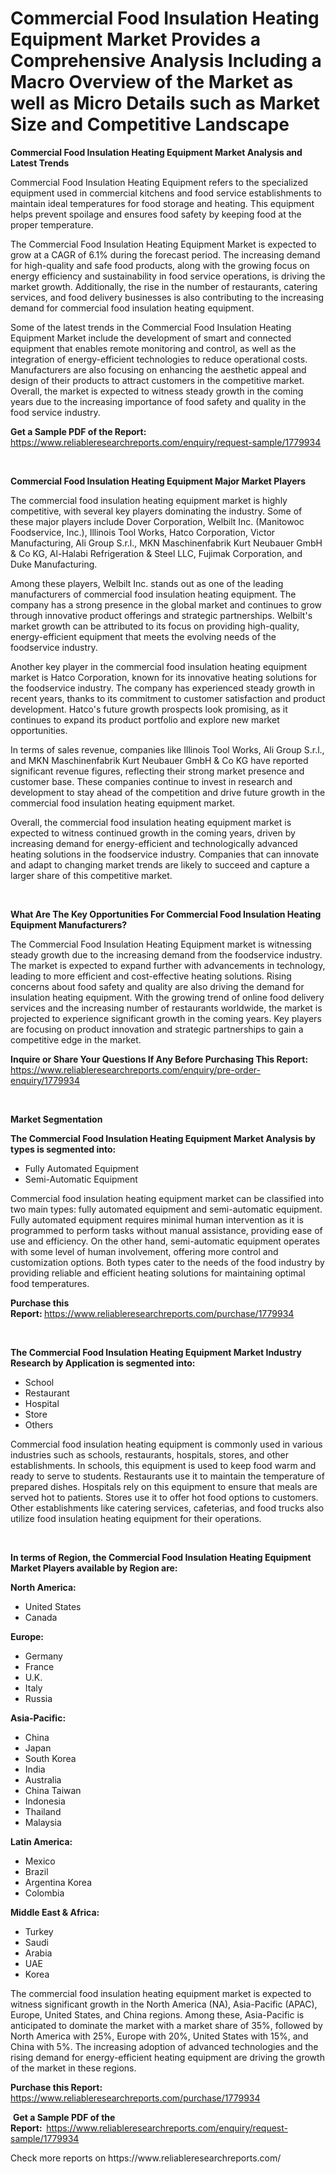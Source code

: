 <p><h1>Commercial Food Insulation Heating Equipment Market Provides a Comprehensive Analysis Including a Macro Overview of the Market as well as Micro Details such as Market Size and Competitive Landscape</h1></p><p><strong>Commercial Food Insulation Heating Equipment Market Analysis and Latest Trends</strong></p>
<p><p>Commercial Food Insulation Heating Equipment refers to the specialized equipment used in commercial kitchens and food service establishments to maintain ideal temperatures for food storage and heating. This equipment helps prevent spoilage and ensures food safety by keeping food at the proper temperature.</p><p>The Commercial Food Insulation Heating Equipment Market is expected to grow at a CAGR of 6.1% during the forecast period. The increasing demand for high-quality and safe food products, along with the growing focus on energy efficiency and sustainability in food service operations, is driving the market growth. Additionally, the rise in the number of restaurants, catering services, and food delivery businesses is also contributing to the increasing demand for commercial food insulation heating equipment.</p><p>Some of the latest trends in the Commercial Food Insulation Heating Equipment Market include the development of smart and connected equipment that enables remote monitoring and control, as well as the integration of energy-efficient technologies to reduce operational costs. Manufacturers are also focusing on enhancing the aesthetic appeal and design of their products to attract customers in the competitive market. Overall, the market is expected to witness steady growth in the coming years due to the increasing importance of food safety and quality in the food service industry.</p></p>
<p><strong>Get a Sample PDF of the Report:&nbsp;</strong> <a href="https://www.reliableresearchreports.com/enquiry/request-sample/1779934">https://www.reliableresearchreports.com/enquiry/request-sample/1779934</a></p>
<p>&nbsp;</p>
<p><strong>Commercial Food Insulation Heating Equipment Major Market Players</strong></p>
<p><p>The commercial food insulation heating equipment market is highly competitive, with several key players dominating the industry. Some of these major players include Dover Corporation, Welbilt Inc. (Manitowoc Foodservice, Inc.), Illinois Tool Works, Hatco Corporation, Victor Manufacturing, Ali Group S.r.l., MKN Maschinenfabrik Kurt Neubauer GmbH & Co KG, Al-Halabi Refrigeration & Steel LLC, Fujimak Corporation, and Duke Manufacturing.</p><p>Among these players, Welbilt Inc. stands out as one of the leading manufacturers of commercial food insulation heating equipment. The company has a strong presence in the global market and continues to grow through innovative product offerings and strategic partnerships. Welbilt's market growth can be attributed to its focus on providing high-quality, energy-efficient equipment that meets the evolving needs of the foodservice industry.</p><p>Another key player in the commercial food insulation heating equipment market is Hatco Corporation, known for its innovative heating solutions for the foodservice industry. The company has experienced steady growth in recent years, thanks to its commitment to customer satisfaction and product development. Hatco's future growth prospects look promising, as it continues to expand its product portfolio and explore new market opportunities.</p><p>In terms of sales revenue, companies like Illinois Tool Works, Ali Group S.r.l., and MKN Maschinenfabrik Kurt Neubauer GmbH & Co KG have reported significant revenue figures, reflecting their strong market presence and customer base. These companies continue to invest in research and development to stay ahead of the competition and drive future growth in the commercial food insulation heating equipment market.</p><p>Overall, the commercial food insulation heating equipment market is expected to witness continued growth in the coming years, driven by increasing demand for energy-efficient and technologically advanced heating solutions in the foodservice industry. Companies that can innovate and adapt to changing market trends are likely to succeed and capture a larger share of this competitive market.</p></p>
<p>&nbsp;</p>
<p><strong>What Are The Key Opportunities For Commercial Food Insulation Heating Equipment Manufacturers?</strong></p>
<p><p>The Commercial Food Insulation Heating Equipment market is witnessing steady growth due to the increasing demand from the foodservice industry. The market is expected to expand further with advancements in technology, leading to more efficient and cost-effective heating solutions. Rising concerns about food safety and quality are also driving the demand for insulation heating equipment. With the growing trend of online food delivery services and the increasing number of restaurants worldwide, the market is projected to experience significant growth in the coming years. Key players are focusing on product innovation and strategic partnerships to gain a competitive edge in the market.</p></p>
<p><strong>Inquire or Share Your Questions If Any Before Purchasing This Report:</strong> <a href="https://www.reliableresearchreports.com/enquiry/pre-order-enquiry/1779934">https://www.reliableresearchreports.com/enquiry/pre-order-enquiry/1779934</a></p>
<p>&nbsp;</p>
<p><strong>Market Segmentation</strong></p>
<p><strong>The Commercial Food Insulation Heating Equipment Market Analysis by types is segmented into:</strong></p>
<p><ul><li>Fully Automated Equipment</li><li>Semi-Automatic Equipment</li></ul></p>
<p><p>Commercial food insulation heating equipment market can be classified into two main types: fully automated equipment and semi-automatic equipment. Fully automated equipment requires minimal human intervention as it is programmed to perform tasks without manual assistance, providing ease of use and efficiency. On the other hand, semi-automatic equipment operates with some level of human involvement, offering more control and customization options. Both types cater to the needs of the food industry by providing reliable and efficient heating solutions for maintaining optimal food temperatures.</p></p>
<p><strong>Purchase this Report:&nbsp;</strong><a href="https://www.reliableresearchreports.com/purchase/1779934">https://www.reliableresearchreports.com/purchase/1779934</a></p>
<p>&nbsp;</p>
<p><strong>The Commercial Food Insulation Heating Equipment Market Industry Research by Application is segmented into:</strong></p>
<p><ul><li>School</li><li>Restaurant</li><li>Hospital</li><li>Store</li><li>Others</li></ul></p>
<p><p>Commercial food insulation heating equipment is commonly used in various industries such as schools, restaurants, hospitals, stores, and other establishments. In schools, this equipment is used to keep food warm and ready to serve to students. Restaurants use it to maintain the temperature of prepared dishes. Hospitals rely on this equipment to ensure that meals are served hot to patients. Stores use it to offer hot food options to customers. Other establishments like catering services, cafeterias, and food trucks also utilize food insulation heating equipment for their operations.</p></p>
<p>&nbsp;</p>
<p><strong>In terms of Region, the Commercial Food Insulation Heating Equipment Market Players available by Region are:</strong></p>
<p>
    <p> <strong> North America: </strong>
        <ul>
            <li>United States</li>
            <li>Canada</li>
        </ul>
        </p> 
    <p> <strong> Europe: </strong>
        <ul>
            <li>Germany</li>
            <li>France</li>
            <li>U.K.</li>
            <li>Italy</li>
            <li>Russia</li>
        </ul>
        </p> 
    <p> <strong> Asia-Pacific: </strong>
        <ul>
            <li>China</li>
            <li>Japan</li>
            <li>South Korea</li>
            <li>India</li>
            <li>Australia</li>
            <li>China Taiwan</li>
            <li>Indonesia</li>
            <li>Thailand</li>
            <li>Malaysia</li>
        </ul>
        </p> 
    <p> <strong> Latin America: </strong>
        <ul>
            <li>Mexico</li>
            <li>Brazil</li>
            <li>Argentina Korea</li>
            <li>Colombia</li>
        </ul>
        </p> 
    <p> <strong> Middle East & Africa: </strong>
        <ul>
            <li>Turkey</li>
            <li>Saudi</li>
            <li>Arabia</li>
            <li>UAE</li>
            <li>Korea</li>
        </ul>
    </p>
    </p>
<p><p>The commercial food insulation heating equipment market is expected to witness significant growth in the North America (NA), Asia-Pacific (APAC), Europe, United States, and China regions. Among these, Asia-Pacific is anticipated to dominate the market with a market share of 35%, followed by North America with 25%, Europe with 20%, United States with 15%, and China with 5%. The increasing adoption of advanced technologies and the rising demand for energy-efficient heating equipment are driving the growth of the market in these regions.</p></p>
<p><strong>Purchase this Report: </strong><a href="https://www.reliableresearchreports.com/purchase/1779934">https://www.reliableresearchreports.com/purchase/1779934</a></p>
<p>&nbsp;<strong>Get a Sample PDF of the Report:&nbsp;&nbsp;</strong><a href="https://www.reliableresearchreports.com/enquiry/request-sample/1779934">https://www.reliableresearchreports.com/enquiry/request-sample/1779934</a></p>
<p><strong></strong></p>
<p>Check more reports on https://www.reliableresearchreports.com/</p>